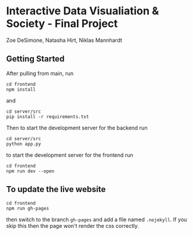 # Interactive Data Visualiation & Society - Final Project
Zoe DeSimone, Natasha Hirt, Niklas Mannhardt


## Getting Started
After pulling from main, run
```
cd frontend
npm install
```
and
```
cd server/src
pip install -r requirements.txt
```

Then to start the development server for the backend run
```
cd server/src
python app.py
```

to start the development server for the frontend run
```
cd frontend
npm run dev --open
```

## To update the live website
```
cd frontend
npm run gh-pages
```
then switch to the branch `gh-pages` and add a file named `.nojekyll`. If you skip this then the page won't render the css correctly.
